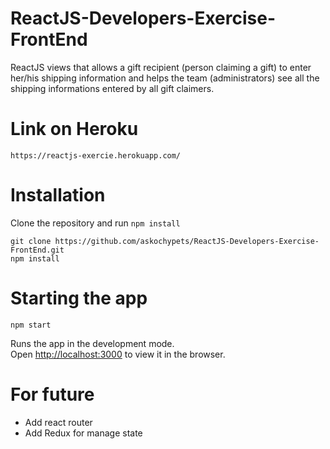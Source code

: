 # ReactJS-Developers-Exercise-FrontEnd

ReactJS views that allows a gift recipient (person claiming a gift) to enter her/his shipping information and helps the team (administrators) see all the shipping informations entered by all gift claimers.

# Link on Heroku
```
https://reactjs-exercie.herokuapp.com/
```

# Installation

Clone the repository and run `npm install`

```
git clone https://github.com/askochypets/ReactJS-Developers-Exercise-FrontEnd.git
npm install
```

# Starting the app

```
npm start
```

Runs the app in the development mode.<br>
Open [http://localhost:3000](http://localhost:3000) to view it in the browser.

# For future

- Add react router
- Add Redux for manage state
